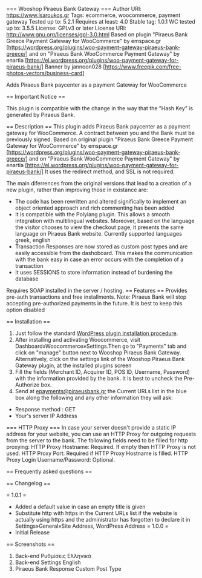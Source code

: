 === Wooshop Piraeus Bank Gateway ===
Author URI: https://www.lsaroukos.gr
Tags: ecommerce, woocommerce, payment gateway
Tested up to: 5.2.1
Requires at least: 4.0
Stable tag: 1.0.1
WC tested up to: 3.5.5
License: GPLv3 or later
License URI: http://www.gnu.org/licenses/gpl-3.0.html
Based on plugin "Piraeus Bank Greece Payment Gateway for WooCommerce" by emspace.gr [https://wordpress.org/plugins/woo-payment-gateway-piraeus-bank-greece/] and 
 on "Piraeus Bank WooCommerce Payment Gateway" by enartia [https://el.wordpress.org/plugins/woo-payment-gateway-for-piraeus-bank/]
Banner by jannoon028  [https://www.freepik.com/free-photos-vectors/business-card]

Adds Piraeus Bank paycenter as a payment Gateway for WooCommerce

== Important Notice == 

This plugin is compatible with the change in the way that the ”Hash Key” is generated by Piraeus Bank.

== Description ==
This plugin adds Piraeus Bank paycenter as a payment gateway for WooCommerce. A contract between you and the Bank must be previously signed. Based on original plugin "Piraeus Bank Greece Payment Gateway for WooCommerce" by emspace.gr [https://wordpress.org/plugins/woo-payment-gateway-piraeus-bank-greece/] and 
 on "Piraeus Bank WooCommerce Payment Gateway" by enartia [https://el.wordpress.org/plugins/woo-payment-gateway-for-piraeus-bank/]
It uses the redirect method, and SSL is not required.

The main diferrences from the original versions that lead to a creation of a new plugin, rather than improving those in existance are:
* The code has been rewritten and altered significally to implement an object oriented approach and rich commenting has been added
* It is compatible with the Polylang plugin. This allows a smooth integration with multilingual websites. Moreover, based on the language the visitor chooses to view the checkout page, it presents the same language on Piraeus Bank website. Currently supported languages greek, english
* Transaction Responses are now stored as custom post types and are easily accessible from the dashoboard. This makes the communication with the bank easy in case an error occurs with the completion of a transaction
* It uses SESSIONS to store information instead of burdening the database



Requires SOAP installed in the server / hosting.
== Features ==
Provides pre-auth transactions and free installments.
Note: Piraeus Bank will stop accepting pre-authorized payments in the future. It is best to keep this option disabled

== Installation ==

1. Just follow the standard [WordPress plugin installation procedure](http://codex.wordpress.org/Managing_Plugins).
2. After installing and activating Woocommerce, visit Dashboard»Woocommerce»Settings.Then go to "Payments" tab and click on "manage" button next to Wooshop Piraeus Bank Gateway. Alternatively, click on the settings link of the Wooshop Piraeus Bank Gateway plugin, at the installed plugins screen
3. Fill the fields (Merchant ID, Acquirer ID, POS ID, Username, Password) with the information provided by the bank. It is best to uncheck the Pre-Authorize box.
4. Send at epayments@piraeusbank.gr the Current URLs list in the blue box along the following and any other information they will ask: 
  * Response method : GET
  * Your's server IP Address 

=== HTTP Proxy ===
In case your server doesn't provide a static IP address for your website, you can use an HTTP Proxy for outgoing requests from the server to the bank. The following fields need to be filled for http proxying:
HTTP Proxy Hostname: Required. If empty then HTTP Proxy is not used.
HTTP Proxy Port: Required if HTTP Proxy Hostname is filled.
HTTP Proxy Login Username/Password: Optional.


== Frequently asked questions ==


== Changelog ==

= 1.0.1 =
* Added a default value in case an empty title is given
* Substitute http with https in the Current URLs list if the website is actually using https and the administrator has forgotten to declare it in Settings»General»Site Address, WordPress Address
= 1.0.0 =
* Initial Release

== Screenshots ==

1. Back-end Ρυθμίσεις Ελληνικά
2. Back-end Settings English
3. Piraeus Bank Response Custom Post Type
